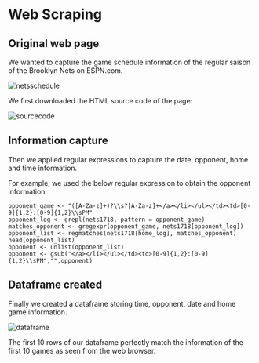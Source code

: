 # Web Scraping

## Original web page

We wanted to capture the game schedule information of the regular saison of the Brooklyn Nets on ESPN.com.

![netsschedule](https://user-images.githubusercontent.com/29837880/31142550-9d55d9cc-a848-11e7-802f-fd0d2b16d9ba.PNG)

We first downloaded the HTML source code of the page:

![sourcecode](https://user-images.githubusercontent.com/29837880/31142539-9780b530-a848-11e7-928a-c9ccd3d5ef81.PNG)

## Information capture

Then we applied regular expressions to capture the date, opponent, home and time information.

For example, we used the below regular expression to obtain the opponent information:

```
opponent_game <- "([A-Za-z]+)?\\s?[A-Za-z]+</a></li></ul></td><td>[0-9]{1,2}:[0-9]{1,2}\\sPM"
opponent_log <- grepl(nets1718, pattern = opponent_game)
matches_opponent <- gregexpr(opponent_game, nets1718[opponent_log])
opponent_list <- regmatches(nets1718[home_log], matches_opponent)
head(opponent_list)
opponent <- unlist(opponent_list)
opponent <- gsub("</a></li></ul></td><td>[0-9]{1,2}:[0-9]{1,2}\\sPM","",opponent)
```
## Dataframe created

Finally we created a dataframe storing time, opponent, date and home game information.

![dataframe](https://user-images.githubusercontent.com/29837880/31142538-97772f60-a848-11e7-8822-5d2bdca09e1c.PNG)

The first 10 rows of our dataframe perfectly match the information of the first 10 games as seen from the
web browser.
